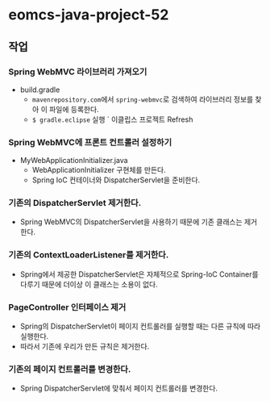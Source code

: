 # eomcs-java-project-52

## 작업

### Spring WebMVC 라이브러리 가져오기

- build.gradle
    - `mavenrepository.com`에서 `spring-webmvc`로 검색하여 라이브러리 정보를 찾아 이 파일에 등록한다.
    - `$ gradle.eclipse` 실행
    ` 이클립스 프로젝트 Refresh

### Spring WebMVC에 프론트 컨트롤러 설정하기

- MyWebApplicationInitializer.java
    - WebApplicationInitializer 구현체를 만든다.
    - Spring IoC 컨테이너와 DispatcherServlet을 준비한다.

### 기존의 DispatcherServlet 제거한다.

- Spring WebMVC의 DispatcherServlet을 사용하기 때문에 기존 클래스는 제거한다.

### 기존의 ContextLoaderListener를 제거한다.

- Spring에서 제공한 DispatcherServlet은 자체적으로 Spring-IoC Container를 다루기 때문에 더이상 이 클래스는 소용이 없다.

### PageController 인터페이스 제거

- Spring의 DispatcherServlet이 페이지 컨트롤러를 실행할 때는 다른 규칙에 따라 실행한다.
- 따라서 기존에 우리가 만든 규칙은 제거한다.

### 기존의 페이지 컨트롤러를 변경한다.

- Spring DispatcherServlet에 맞춰서 페이지 컨트롤러를 변경한다.
